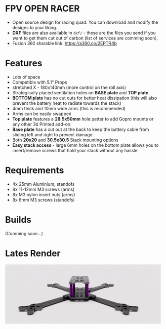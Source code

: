# FPV OPEN RACER
- Open source design for racing quad. You can download and modify the designs to your liking.
- **DXF** files are also available in `dxf/` - these are the files you send if you want to get them cut out of carbon (list of services are comming soon).
- Fusion 360 sharable link: https://a360.co/2EPTR4b

# Features
* Lots of space
* Compatible with 5.1" Props
* stretched X - 180x140mm (more control on the roll axis)
* Strategically placed ventilation holes on **BASE plate** and **TOP plate**
* **BOTTOM plate** has no cut outs for better heat dissipation (this will also prevent the battery heat to radiate towards the stack)
* 4mm thick and 10mm wide arms (this is recommended)
* Arms can be easily swapped
* **Top plate** features a **28.5x50mm** hole patter to add Gopro mounts or any other 3d Printed add-on.
* **Base plate** has a cut out at the back to keep the battery cable from sliding left and right to prevent damage
* Both **20x20** and **30.5x30.5** Stack mounting options
* **Easy stack access** - large 6mm holes on the bottom plate allows you to insert/remove screws that hold your stack without any hassle 

# Requirements
* 4x 25mm Aluminium, standofs
* 8x 11-12mm M3 screws (arms)
* 8x M3 nylon insert nuts (arms)
* 8x 6mm M3 screws (standofs)

# Builds
(Comming soon...)

# Lates Render
![Open Source - FPV racing frame](https://github.com/rgbskills/fpv_open_racer/blob/master/render.png)
